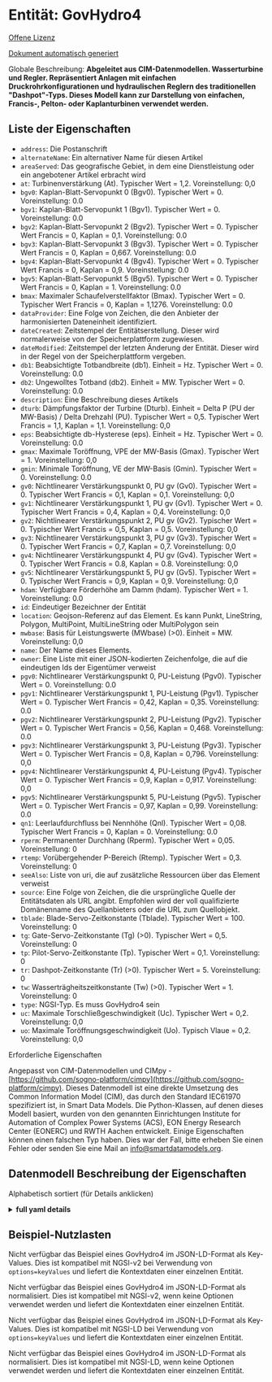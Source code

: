 Entität: GovHydro4  
==================  
[Offene Lizenz](https://github.com/smart-data-models//dataModel.EnergyCIM/blob/master/GovHydro4/LICENSE.md)  
[Dokument automatisch generiert](https://docs.google.com/presentation/d/e/2PACX-1vTs-Ng5dIAwkg91oTTUdt8ua7woBXhPnwavZ0FxgR8BsAI_Ek3C5q97Nd94HS8KhP-r_quD4H0fgyt3/pub?start=false&loop=false&delayms=3000#slide=id.gb715ace035_0_60)  
Globale Beschreibung: **Abgeleitet aus CIM-Datenmodellen. Wasserturbine und Regler. Repräsentiert Anlagen mit einfachen Druckrohrkonfigurationen und hydraulischen Reglern des traditionellen "Dashpot"-Typs.  Dieses Modell kann zur Darstellung von einfachen, Francis-, Pelton- oder Kaplanturbinen verwendet werden.**  

## Liste der Eigenschaften  

- `address`: Die Postanschrift  - `alternateName`: Ein alternativer Name für diesen Artikel  - `areaServed`: Das geografische Gebiet, in dem eine Dienstleistung oder ein angebotener Artikel erbracht wird  - `at`: Turbinenverstärkung (At).  Typischer Wert = 1,2. Voreinstellung: 0,0  - `bgv0`: Kaplan-Blatt-Servopunkt 0 (Bgv0).  Typischer Wert = 0. Voreinstellung: 0.0  - `bgv1`: Kaplan-Blatt-Servopunkt 1 (Bgv1).  Typischer Wert = 0. Voreinstellung: 0.0  - `bgv2`: Kaplan-Blatt-Servopunkt 2 (Bgv2). Typischer Wert = 0. Typischer Wert Francis = 0, Kaplan = 0,1. Voreinstellung: 0.0  - `bgv3`: Kaplan-Blatt-Servopunkt 3 (Bgv3). Typischer Wert = 0. Typischer Wert Francis = 0, Kaplan = 0,667. Voreinstellung: 0.0  - `bgv4`: Kaplan-Blatt-Servopunkt 4 (Bgv4).  Typischer Wert = 0. Typischer Wert Francis = 0, Kaplan = 0,9. Voreinstellung: 0.0  - `bgv5`: Kaplan-Blatt-Servopunkt 5 (Bgv5). Typischer Wert = 0. Typischer Wert Francis = 0, Kaplan = 1. Voreinstellung: 0.0  - `bmax`: Maximaler Schaufelverstellfaktor (Bmax). Typischer Wert = 0. Typischer Wert Francis = 0, Kaplan = 1,1276. Voreinstellung: 0.0  - `dataProvider`: Eine Folge von Zeichen, die den Anbieter der harmonisierten Dateneinheit identifiziert.  - `dateCreated`: Zeitstempel der Entitätserstellung. Dieser wird normalerweise von der Speicherplattform zugewiesen.  - `dateModified`: Zeitstempel der letzten Änderung der Entität. Dieser wird in der Regel von der Speicherplattform vergeben.  - `db1`: Beabsichtigte Totbandbreite (db1).  Einheit = Hz.  Typischer Wert = 0. Voreinstellung: 0.0  - `db2`: Ungewolltes Totband (db2).  Einheit = MW.  Typischer Wert = 0. Voreinstellung: 0.0  - `description`: Eine Beschreibung dieses Artikels  - `dturb`: Dämpfungsfaktor der Turbine (Dturb).  Einheit = Delta P (PU der MW-Basis) / Delta Drehzahl (PU). Typischer Wert = 0,5.  Typischer Wert Francis = 1,1, Kaplan = 1,1. Voreinstellung: 0,0  - `eps`: Beabsichtigte db-Hysterese (eps).  Einheit = Hz.  Typischer Wert = 0. Voreinstellung: 0.0  - `gmax`: Maximale Toröffnung, VPE der MW-Basis (Gmax).  Typischer Wert = 1. Voreinstellung: 0,0  - `gmin`: Minimale Toröffnung, VE der MW-Basis (Gmin).  Typischer Wert = 0. Voreinstellung: 0.0  - `gv0`: Nichtlinearer Verstärkungspunkt 0, PU gv (Gv0). Typischer Wert = 0. Typischer Wert Francis = 0,1, Kaplan = 0,1. Voreinstellung: 0,0  - `gv1`: Nichtlinearer Verstärkungspunkt 1, PU gv (Gv1). Typischer Wert = 0. Typischer Wert Francis = 0,4, Kaplan = 0,4. Voreinstellung: 0,0  - `gv2`: Nichtlinearer Verstärkungspunkt 2, PU gv (Gv2). Typischer Wert = 0. Typischer Wert Francis = 0,5, Kaplan = 0,5. Voreinstellung: 0,0  - `gv3`: Nichtlinearer Verstärkungspunkt 3, PU gv (Gv3). Typischer Wert = 0. Typischer Wert Francis = 0,7, Kaplan = 0,7. Voreinstellung: 0,0  - `gv4`: Nichtlinearer Verstärkungspunkt 4, PU gv (Gv4). Typischer Wert = 0. Typischer Wert Francis = 0.8, Kaplan = 0.8. Voreinstellung: 0,0  - `gv5`: Nichtlinearer Verstärkungspunkt 5, PU gv (Gv5). Typischer Wert = 0. Typischer Wert Francis = 0,9, Kaplan = 0,9. Voreinstellung: 0,0  - `hdam`: Verfügbare Förderhöhe am Damm (hdam).  Typischer Wert = 1. Voreinstellung: 0.0  - `id`: Eindeutiger Bezeichner der Entität  - `location`: Geojson-Referenz auf das Element. Es kann Punkt, LineString, Polygon, MultiPoint, MultiLineString oder MultiPolygon sein  - `mwbase`: Basis für Leistungswerte (MWbase) (>0).  Einheit = MW. Voreinstellung: 0,0  - `name`: Der Name dieses Elements.  - `owner`: Eine Liste mit einer JSON-kodierten Zeichenfolge, die auf die eindeutigen Ids der Eigentümer verweist  - `pgv0`: Nichtlinearer Verstärkungspunkt 0, PU-Leistung (Pgv0).  Typischer Wert = 0. Voreinstellung: 0.0  - `pgv1`: Nichtlinearer Verstärkungspunkt 1, PU-Leistung (Pgv1). Typischer Wert = 0. Typischer Wert Francis = 0,42, Kaplan = 0,35. Voreinstellung: 0.0  - `pgv2`: Nichtlinearer Verstärkungspunkt 2, PU-Leistung (Pgv2). Typischer Wert = 0. Typischer Wert Francis = 0,56, Kaplan = 0,468. Voreinstellung: 0.0  - `pgv3`: Nichtlinearer Verstärkungspunkt 3, PU-Leistung (Pgv3). Typischer Wert = 0. Typischer Wert Francis = 0,8, Kaplan = 0,796. Voreinstellung: 0,0  - `pgv4`: Nichtlinearer Verstärkungspunkt 4, PU-Leistung (Pgv4). Typischer Wert = 0. Typischer Wert Francis = 0,9, Kaplan = 0,917. Voreinstellung: 0,0  - `pgv5`: Nichtlinearer Verstärkungspunkt 5, PU-Leistung (Pgv5).  Typischer Wert = 0. Typischer Wert Francis = 0,97, Kaplan = 0,99. Voreinstellung: 0.0  - `qn1`: Leerlaufdurchfluss bei Nennhöhe (Qnl). Typischer Wert = 0,08.  Typischer Wert Francis = 0, Kaplan = 0. Voreinstellung: 0.0  - `rperm`: Permanenter Durchhang (Rperm).  Typischer Wert = 0,05. Voreinstellung: 0  - `rtemp`: Vorübergehender P-Bereich (Rtemp).  Typischer Wert = 0,3. Voreinstellung: 0  - `seeAlso`: Liste von uri, die auf zusätzliche Ressourcen über das Element verweist  - `source`: Eine Folge von Zeichen, die die ursprüngliche Quelle der Entitätsdaten als URL angibt. Empfohlen wird der voll qualifizierte Domänenname des Quellanbieters oder die URL zum Quellobjekt.  - `tblade`: Blade-Servo-Zeitkonstante (Tblade).  Typischer Wert = 100. Voreinstellung: 0  - `tg`: Gate-Servo-Zeitkonstante (Tg) (>0).  Typischer Wert = 0,5. Voreinstellung: 0  - `tp`: Pilot-Servo-Zeitkonstante (Tp).  Typischer Wert = 0,1. Voreinstellung: 0  - `tr`: Dashpot-Zeitkonstante (Tr) (>0).  Typischer Wert = 5. Voreinstellung: 0  - `tw`: Wasserträgheitszeitkonstante (Tw) (>0).  Typischer Wert = 1. Voreinstellung: 0  - `type`: NGSI-Typ. Es muss GovHydro4 sein  - `uc`: Maximale Torschließgeschwindigkeit (Uc).  Typischer Wert = 0,2. Voreinstellung: 0,0  - `uo`: Maximale Toröffnungsgeschwindigkeit (Uo).  Typisch Vlaue = 0,2. Voreinstellung: 0,0    
Erforderliche Eigenschaften  
Angepasst von CIM-Datenmodellen und CIMpy - [https://github.com/sogno-platform/cimpy](https://github.com/sogno-platform/cimpy). Dieses Datenmodell ist eine direkte Umsetzung des Common Information Model (CIM), das durch den Standard IEC61970 spezifiziert ist, in Smart Data Models. Die Python-Klassen, auf denen dieses Modell basiert, wurden von den genannten Einrichtungen Institute for Automation of Complex Power Systems (ACS), EON Energy Research Center (EONERC) und RWTH Aachen entwickelt. Einige Eigenschaften können einen falschen Typ haben. Dies war der Fall, bitte erheben Sie einen Fehler oder senden Sie eine Mail an info@smartdatamodels.org.  
## Datenmodell Beschreibung der Eigenschaften  
Alphabetisch sortiert (für Details anklicken)  
<details><summary><strong>full yaml details</strong></summary>    
```yaml  
GovHydro4:    
  description: 'Adapted from CIM data models. Hydro turbine and governor. Represents plants with straight-forward penstock configurations and hydraulic governors of traditional ''dashpot'' type.  This model can be used to represent simple, Francis, Pelton or Kaplan turbines.'    
  properties:    
    address:    
      description: 'The mailing address'    
      properties:    
        addressCountry:    
          description: 'Property. The country. For example, Spain. Model:''https://schema.org/addressCountry'''    
          type: string    
        addressLocality:    
          description: 'Property. The locality in which the street address is, and which is in the region. Model:''https://schema.org/addressLocality'''    
          type: string    
        addressRegion:    
          description: 'Property. The region in which the locality is, and which is in the country. Model:''https://schema.org/addressRegion'''    
          type: string    
        postOfficeBoxNumber:    
          description: 'Property. The post office box number for PO box addresses. For example, 03578. Model:''https://schema.org/postOfficeBoxNumber'''    
          type: string    
        postalCode:    
          description: 'Property. The postal code. For example, 24004. Model:''https://schema.org/https://schema.org/postalCode'''    
          type: string    
        streetAddress:    
          description: 'Property. The street address. Model:''https://schema.org/streetAddress'''    
          type: string    
      type: Property    
      x-ngsi:    
        model: https://schema.org/address    
    alternateName:    
      description: 'An alternative name for this item'    
      type: Property    
    areaServed:    
      description: 'The geographic area where a service or offered item is provided'    
      type: Property    
      x-ngsi:    
        model: https://schema.org/Text    
    at:    
      description: 'Turbine gain (At).  Typical Value = 1.2. Default: 0.0'    
      type: number    
      x-ngsi:    
        model: https://schema.org/Number    
    bgv0:    
      description: 'Kaplan blade servo point 0 (Bgv0).  Typical Value = 0. Default: 0.0'    
      type: number    
      x-ngsi:    
        model: https://schema.org/Number    
    bgv1:    
      description: 'Kaplan blade servo point 1 (Bgv1).  Typical Value = 0. Default: 0.0'    
      type: number    
      x-ngsi:    
        model: https://schema.org/Number    
    bgv2:    
      description: 'Kaplan blade servo point 2 (Bgv2). Typical Value = 0.  Typical Value Francis = 0, Kaplan = 0.1. Default: 0.0'    
      type: number    
      x-ngsi:    
        model: https://schema.org/Number    
    bgv3:    
      description: 'Kaplan blade servo point 3 (Bgv3). Typical Value = 0.  Typical Value Francis = 0, Kaplan = 0.667. Default: 0.0'    
      type: number    
      x-ngsi:    
        model: https://schema.org/Number    
    bgv4:    
      description: 'Kaplan blade servo point 4 (Bgv4).  Typical Value = 0.  Typical Value Francis = 0, Kaplan = 0.9. Default: 0.0'    
      type: number    
      x-ngsi:    
        model: https://schema.org/Number    
    bgv5:    
      description: 'Kaplan blade servo point 5 (Bgv5). Typical Value = 0.  Typical Value Francis = 0, Kaplan = 1. Default: 0.0'    
      type: number    
      x-ngsi:    
        model: https://schema.org/Number    
    bmax:    
      description: 'Maximum blade adjustment factor (Bmax). Typical Value = 0.  Typical Value Francis = 0, Kaplan = 1.1276. Default: 0.0'    
      type: number    
      x-ngsi:    
        model: https://schema.org/Number    
    dataProvider:    
      description: 'A sequence of characters identifying the provider of the harmonised data entity.'    
      type: Property    
    dateCreated:    
      description: 'Entity creation timestamp. This will usually be allocated by the storage platform.'    
      format: date-time    
      type: Property    
    dateModified:    
      description: 'Timestamp of the last modification of the entity. This will usually be allocated by the storage platform.'    
      format: date-time    
      type: Property    
    db1:    
      description: 'Intentional deadband width (db1).  Unit = Hz.  Typical Value = 0. Default: 0.0'    
      type: number    
      x-ngsi:    
        model: https://schema.org/Number    
    db2:    
      description: 'Unintentional dead-band (db2).  Unit = MW.  Typical Value = 0. Default: 0.0'    
      type: number    
      x-ngsi:    
        model: https://schema.org/Number    
    description:    
      description: 'A description of this item'    
      type: Property    
    dturb:    
      description: 'Turbine damping factor (Dturb).  Unit = delta P (PU of MWbase) / delta speed (PU). Typical Value = 0.5.  Typical Value Francis = 1.1, Kaplan = 1.1. Default: 0.0'    
      type: number    
      x-ngsi:    
        model: https://schema.org/Number    
    eps:    
      description: 'Intentional db hysteresis (eps).  Unit = Hz.  Typical Value = 0. Default: 0.0'    
      type: number    
      x-ngsi:    
        model: https://schema.org/Number    
    gmax:    
      description: 'Maximum gate opening, PU of MWbase (Gmax).  Typical Value = 1. Default: 0.0'    
      type: number    
      x-ngsi:    
        model: https://schema.org/Number    
    gmin:    
      description: 'Minimum gate opening, PU of MWbase (Gmin).  Typical Value = 0. Default: 0.0'    
      type: number    
      x-ngsi:    
        model: https://schema.org/Number    
    gv0:    
      description: 'Nonlinear gain point 0, PU gv (Gv0). Typical Value = 0.  Typical Value Francis = 0.1, Kaplan = 0.1. Default: 0.0'    
      type: number    
      x-ngsi:    
        model: https://schema.org/Number    
    gv1:    
      description: 'Nonlinear gain point 1, PU gv (Gv1). Typical Value = 0.  Typical Value Francis = 0.4, Kaplan = 0.4. Default: 0.0'    
      type: number    
      x-ngsi:    
        model: https://schema.org/Number    
    gv2:    
      description: 'Nonlinear gain point 2, PU gv (Gv2). Typical Value = 0.  Typical Value Francis = 0.5, Kaplan = 0.5. Default: 0.0'    
      type: number    
      x-ngsi:    
        model: https://schema.org/Number    
    gv3:    
      description: 'Nonlinear gain point 3, PU gv (Gv3). Typical Value = 0.  Typical Value Francis = 0.7, Kaplan = 0.7. Default: 0.0'    
      type: number    
      x-ngsi:    
        model: https://schema.org/Number    
    gv4:    
      description: 'Nonlinear gain point 4, PU gv (Gv4). Typical Value = 0.  Typical Value Francis = 0.8, Kaplan = 0.8. Default: 0.0'    
      type: number    
      x-ngsi:    
        model: https://schema.org/Number    
    gv5:    
      description: 'Nonlinear gain point 5, PU gv (Gv5). Typical Value = 0.  Typical Value Francis = 0.9, Kaplan = 0.9. Default: 0.0'    
      type: number    
      x-ngsi:    
        model: https://schema.org/Number    
    hdam:    
      description: 'Head available at dam (hdam).  Typical Value = 1. Default: 0.0'    
      type: number    
      x-ngsi:    
        model: https://schema.org/Number    
    id:    
      anyOf: &govhydro4_-_properties_-_owner_-_items_-_anyof    
        - description: 'Property. Identifier format of any NGSI entity'    
          maxLength: 256    
          minLength: 1    
          pattern: ^[\w\-\.\{\}\$\+\*\[\]`|~^@!,:\\]+$    
          type: string    
        - description: 'Property. Identifier format of any NGSI entity'    
          format: uri    
          type: string    
      description: 'Unique identifier of the entity'    
      type: Property    
    location:    
      description: 'Geojson reference to the item. It can be Point, LineString, Polygon, MultiPoint, MultiLineString or MultiPolygon'    
      oneOf:    
        - description: 'Geoproperty. Geojson reference to the item. Point'    
          properties:    
            bbox:    
              items:    
                type: number    
              minItems: 4    
              type: array    
            coordinates:    
              items:    
                type: number    
              minItems: 2    
              type: array    
            type:    
              enum:    
                - Point    
              type: string    
          required:    
            - type    
            - coordinates    
          title: 'GeoJSON Point'    
          type: object    
        - description: 'Geoproperty. Geojson reference to the item. LineString'    
          properties:    
            bbox:    
              items:    
                type: number    
              minItems: 4    
              type: array    
            coordinates:    
              items:    
                items:    
                  type: number    
                minItems: 2    
                type: array    
              minItems: 2    
              type: array    
            type:    
              enum:    
                - LineString    
              type: string    
          required:    
            - type    
            - coordinates    
          title: 'GeoJSON LineString'    
          type: object    
        - description: 'Geoproperty. Geojson reference to the item. Polygon'    
          properties:    
            bbox:    
              items:    
                type: number    
              minItems: 4    
              type: array    
            coordinates:    
              items:    
                items:    
                  items:    
                    type: number    
                  minItems: 2    
                  type: array    
                minItems: 4    
                type: array    
              type: array    
            type:    
              enum:    
                - Polygon    
              type: string    
          required:    
            - type    
            - coordinates    
          title: 'GeoJSON Polygon'    
          type: object    
        - description: 'Geoproperty. Geojson reference to the item. MultiPoint'    
          properties:    
            bbox:    
              items:    
                type: number    
              minItems: 4    
              type: array    
            coordinates:    
              items:    
                items:    
                  type: number    
                minItems: 2    
                type: array    
              type: array    
            type:    
              enum:    
                - MultiPoint    
              type: string    
          required:    
            - type    
            - coordinates    
          title: 'GeoJSON MultiPoint'    
          type: object    
        - description: 'Geoproperty. Geojson reference to the item. MultiLineString'    
          properties:    
            bbox:    
              items:    
                type: number    
              minItems: 4    
              type: array    
            coordinates:    
              items:    
                items:    
                  items:    
                    type: number    
                  minItems: 2    
                  type: array    
                minItems: 2    
                type: array    
              type: array    
            type:    
              enum:    
                - MultiLineString    
              type: string    
          required:    
            - type    
            - coordinates    
          title: 'GeoJSON MultiLineString'    
          type: object    
        - description: 'Geoproperty. Geojson reference to the item. MultiLineString'    
          properties:    
            bbox:    
              items:    
                type: number    
              minItems: 4    
              type: array    
            coordinates:    
              items:    
                items:    
                  items:    
                    items:    
                      type: number    
                    minItems: 2    
                    type: array    
                  minItems: 4    
                  type: array    
                type: array    
              type: array    
            type:    
              enum:    
                - MultiPolygon    
              type: string    
          required:    
            - type    
            - coordinates    
          title: 'GeoJSON MultiPolygon'    
          type: object    
      type: Geoproperty    
    mwbase:    
      description: 'Base for power values (MWbase) (>0).  Unit = MW. Default: 0.0'    
      type: number    
      x-ngsi:    
        model: https://schema.org/Number    
    name:    
      description: 'The name of this item.'    
      type: Property    
    owner:    
      description: 'A List containing a JSON encoded sequence of characters referencing the unique Ids of the owner(s)'    
      items:    
        anyOf: *govhydro4_-_properties_-_owner_-_items_-_anyof    
        description: 'Property. Unique identifier of the entity'    
      type: Property    
    pgv0:    
      description: 'Nonlinear gain point 0, PU power (Pgv0).  Typical Value = 0. Default: 0.0'    
      type: number    
      x-ngsi:    
        model: https://schema.org/Number    
    pgv1:    
      description: 'Nonlinear gain point 1, PU power (Pgv1). Typical Value = 0.  Typical Value Francis = 0.42, Kaplan = 0.35. Default: 0.0'    
      type: number    
      x-ngsi:    
        model: https://schema.org/Number    
    pgv2:    
      description: 'Nonlinear gain point 2, PU power (Pgv2). Typical Value = 0.  Typical Value Francis = 0.56, Kaplan = 0.468. Default: 0.0'    
      type: number    
      x-ngsi:    
        model: https://schema.org/Number    
    pgv3:    
      description: 'Nonlinear gain point 3, PU power (Pgv3). Typical Value = 0.  Typical Value Francis = 0.8, Kaplan = 0.796. Default: 0.0'    
      type: number    
      x-ngsi:    
        model: https://schema.org/Number    
    pgv4:    
      description: 'Nonlinear gain point 4, PU power (Pgv4). Typical Value = 0.  Typical Value Francis = 0.9, Kaplan = 0.917. Default: 0.0'    
      type: number    
      x-ngsi:    
        model: https://schema.org/Number    
    pgv5:    
      description: 'Nonlinear gain point 5, PU power (Pgv5).  Typical Value = 0.  Typical Value Francis = 0.97, Kaplan = 0.99. Default: 0.0'    
      type: number    
      x-ngsi:    
        model: https://schema.org/Number    
    qn1:    
      description: 'No-load flow at nominal head (Qnl). Typical Value = 0.08.  Typical Value Francis = 0, Kaplan = 0. Default: 0.0'    
      type: number    
      x-ngsi:    
        model: https://schema.org/Number    
    rperm:    
      description: 'Permanent droop (Rperm).  Typical Value = 0.05. Default: 0'    
      type: number    
      x-ngsi:    
        model: https://schema.org/Number    
    rtemp:    
      description: 'Temporary droop (Rtemp).  Typical Value = 0.3. Default: 0'    
      type: number    
      x-ngsi:    
        model: https://schema.org/Number    
    seeAlso:    
      description: 'list of uri pointing to additional resources about the item'    
      oneOf:    
        - items:    
            format: uri    
            type: string    
          minItems: 1    
          type: array    
        - format: uri    
          type: string    
      type: Property    
    source:    
      description: 'A sequence of characters giving the original source of the entity data as a URL. Recommended to be the fully qualified domain name of the source provider, or the URL to the source object.'    
      type: Property    
    tblade:    
      description: 'Blade servo time constant (Tblade).  Typical Value = 100. Default: 0'    
      type: number    
      x-ngsi:    
        model: https://schema.org/Number    
    tg:    
      description: 'Gate servo time constant (Tg) (>0).  Typical Value = 0.5. Default: 0'    
      type: number    
      x-ngsi:    
        model: https://schema.org/Number    
    tp:    
      description: 'Pilot servo time constant (Tp).  Typical Value = 0.1. Default: 0'    
      type: number    
      x-ngsi:    
        model: https://schema.org/Number    
    tr:    
      description: 'Dashpot time constant (Tr) (>0).  Typical Value = 5. Default: 0'    
      type: number    
      x-ngsi:    
        model: https://schema.org/Number    
    tw:    
      description: 'Water inertia time constant (Tw) (>0).  Typical Value = 1. Default: 0'    
      type: number    
      x-ngsi:    
        model: https://schema.org/Number    
    type:    
      description: 'NGSI type. It has to be GovHydro4'    
      enum:    
        - GovHydro4    
      type: Property    
    uc:    
      description: 'Max gate closing velocity (Uc).  Typical Value = 0.2. Default: 0.0'    
      type: number    
      x-ngsi:    
        model: https://schema.org/Number    
    uo:    
      description: 'Max gate opening velocity (Uo).  Typical Vlaue = 0.2. Default: 0.0'    
      type: number    
      x-ngsi:    
        model: https://schema.org/Number    
  required: []    
  type: object    
```  
</details>    
## Beispiel-Nutzlasten  
Nicht verfügbar das Beispiel eines GovHydro4 im JSON-LD-Format als Key-Values. Dies ist kompatibel mit NGSI-v2 bei Verwendung von `options=keyValues` und liefert die Kontextdaten einer einzelnen Entität.  
Nicht verfügbar das Beispiel eines GovHydro4 im JSON-LD-Format als normalisiert. Dies ist kompatibel mit NGSI-v2, wenn keine Optionen verwendet werden und liefert die Kontextdaten einer einzelnen Entität.  
Nicht verfügbar das Beispiel eines GovHydro4 im JSON-LD-Format als Key-Values. Dies ist kompatibel mit NGSI-LD bei Verwendung von `options=keyValues` und liefert die Kontextdaten einer einzelnen Entität.  
Nicht verfügbar das Beispiel eines GovHydro4 im JSON-LD-Format als normalisiert. Dies ist kompatibel mit NGSI-LD, wenn keine Optionen verwendet werden und liefert die Kontextdaten einer einzelnen Entität.  
